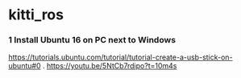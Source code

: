 # kitti_ros

### 1 Install Ubuntu 16 on PC next to Windows

https://tutorials.ubuntu.com/tutorial/tutorial-create-a-usb-stick-on-ubuntu#0 . 
https://youtu.be/5NtCb7rdipo?t=10m4s
